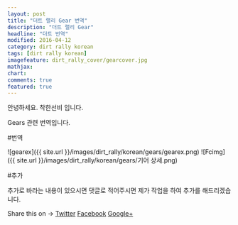 ```yaml
---
layout: post
title: "더트 랠리 Gear 번역"
description: "더트 랠리 Gear"
headline: "더트 번역"
modified: 2016-04-12
category: dirt rally korean
tags: [dirt rally korean]
imagefeature: dirt_rally_cover/gearcover.jpg
mathjax: 
chart: 
comments: true
featured: true
---
```


안녕하세요. 착한선비 입니다.

Gears 관련 번역입니다.

#번역

![gearex]({{ site.url }}/images/dirt_rally/korean/gears/gearex.png)
![Fcimg]({{ site.url }}/images/dirt_rally/korean/gears/기어 상세.png)


#추가

추가로 바라는 내용이 있으시면 댓글로 적어주시면 제가 작업을 하여 추가를 해드리겠습니다.


<div class="share-page">
    Share this on &rarr;
    <a href="https://twitter.com/intent/tweet?text={{ page.title }}&url={{ site.url }}{{ page.url }}&via={{ site.twitter_username }}&related={{ site.twitter_username }}" rel="nofollow" target="_blank" title="Share on Twitter">Twitter</a>
    <a href="https://facebook.com/sharer.php?u={{ site.url }}{{ page.url }}" rel="nofollow" target="_blank" title="Share on Facebook">Facebook</a>
    <a href="https://plus.google.com/share?url={{ site.url }}{{ page.url }}" rel="nofollow" target="_blank" title="Share on Google+">Google+</a>
</div>
